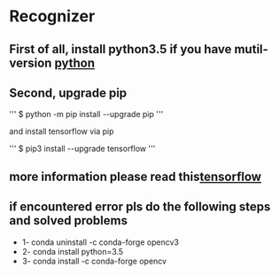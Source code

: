 # Recognizer

## First of all, install python3.5 if you have mutil-version [python](https://www.python.org/downloads/release/python-350/)

## Second, upgrade pip 

'''
$ python -m pip install --upgrade pip
'''

and install tensorflow via pip

'''
$ pip3 install --upgrade tensorflow
'''

## more information please read this[tensorflow](https://github.com/tensorflow/tensorflow)


## if encountered error pls do the following steps and solved problems
* 1- conda uninstall -c conda-forge opencv3
* 2- conda install python=3.5
* 3- conda install -c conda-forge opencv
